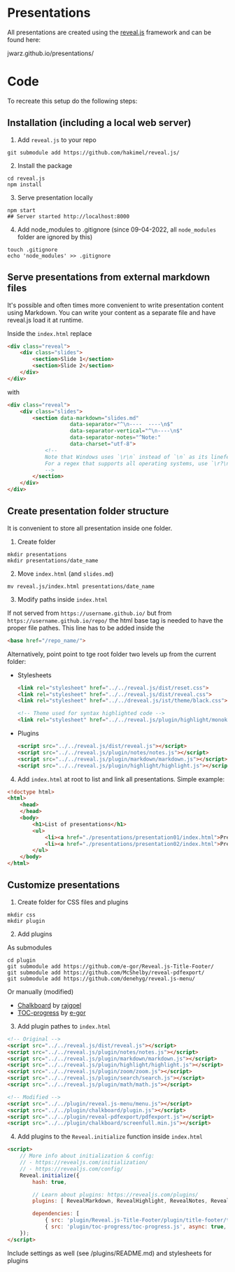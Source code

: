 # Presentations

All presentations are created using the [reveal.js](https://revealjs.com) framework and can be found here:

jwarz.github.io/presentations/

# Code

To recreate this setup do the following steps:

## Installation (including a local web server)

1. Add `reveal.js` to your repo
 
```
git submodule add https://github.com/hakimel/reveal.js/
```

2. Install the package

```
cd reveal.js
npm install
```

3. Serve presentation locally

```
npm start
## Server started http://localhost:8000
```

4. Add node_modules to .gitignore (since 09-04-2022, all `node_modules` folder are ignored by this)

```
touch .gitignore
echo 'node_modules' >> .gitignore
```

## Serve presentations from external markdown files

It's possible and often times more convenient to write presentation content using Markdown. You can write your content as a separate file and have reveal.js load it at runtime.

Inside the `index.html` replace

```html
<div class="reveal">
    <div class="slides">
        <section>Slide 1</section>
        <section>Slide 2</section>
    </div>
</div>
```

with

```html
<div class="reveal">
    <div class="slides">
        <section data-markdown="slides.md"
                    data-separator="^\n----  ----\n$"
                    data-separator-vertical="^\n----\n$"
                    data-separator-notes="^Note:"
                    data-charset="utf-8">
            <!--
            Note that Windows uses `\r\n` instead of `\n` as its linefeed character.
            For a regex that supports all operating systems, use `\r?\n` instead of `\n`.
            -->
        </section>
    </div>
</div>
```

## Create presentation folder structure

It is convenient to store all presentation inside one folder.

1. Create folder

```
mkdir presentations
mkdir presentations/date_name
```

2. Move `index.html` (and `slides.md`)

```
mv reveal.js/index.html presentations/date_name
```

3. Modify paths inside `index.html`

If not served from `https://username.github.io/` but from `https://username.github.io/repo/` the html base tag is needed to have the proper file pathes. This line has to be added inside the <head> 

```html
<base href="/repo_name/">
```

Alternatively, point point to tge root folder two levels up from the current folder:

* Stylesheets
    ```html
    <link rel="stylesheet" href="../../reveal.js/dist/reset.css">
	<link rel="stylesheet" href="../../reveal.js/dist/reveal.css">
	<link rel="stylesheet" href="../../dreveal.js/ist/theme/black.css">

    <!-- Theme used for syntax highlighted code -->
    <link rel="stylesheet" href="../../reveal.js/plugin/highlight/monokai.css">
    ```

* Plugins
    ```html
    <script src="../../reveal.js/dist/reveal.js"></script>
    <script src="../../reveal.js/plugin/notes/notes.js"></script>
    <script src="../../reveal.js/plugin/markdown/markdown.js"></script>
    <script src="../../reveal.js/plugin/highlight/highlight.js"></script>
    ```

4. Add `index.html` at root to list and link all presentations. Simple example:

```html
<!doctype html>
<html>
	<head>
	</head>
	<body>
		<h1>List of presentations</h1>
		<ul>
			<li><a href="./presentations/presentation01/index.html">Presentation 01</a></li>
			<li><a href="./presentations/presentation02/index.html">Presentation 02</a></li>
		</ul>
	</body>
</html>
```

## Customize presentations

1. Create folder for CSS files and plugins

```
mkdir css
mkdir plugin
```

2. Add plugins

As submodules

```
cd plugin
git submodule add https://github.com/e-gor/Reveal.js-Title-Footer/
git submodule add https://github.com/McShelby/reveal-pdfexport/
git submodule add https://github.com/denehyg/reveal.js-menu/
```

Or manually (modified)

* [Chalkboard](https://github.com/rajgoel/reveal.js-plugins/tree/master/chalkboard) by [rajgoel](https://github.com/rajgoel/)
* [TOC-progress](https://github.com/e-gor/Reveal.js-TOC-Progress/) by [e-gor](https://github.com/e-gor/)

3. Add plugin pathes to `index.html`

```html
<!-- Original -->
<script src="../../reveal.js/dist/reveal.js"></script>
<script src="../../reveal.js/plugin/notes/notes.js"></script>
<script src="../../reveal.js/plugin/markdown/markdown.js"></script>
<script src="../../reveal.js/plugin/highlight/highlight.js"></script>
<script src="../../reveal.js/plugin/zoom/zoom.js"></script>
<script src="../../reveal.js/plugin/search/search.js"></script>
<script src="../../reveal.js/plugin/math/math.js"></script>

<!-- Modified -->
<script src="../../plugin/reveal.js-menu/menu.js"></script>
<script src="../../plugin/chalkboard/plugin.js"></script>
<script src="../../plugin/reveal-pdfexport/pdfexport.js"></script>
<script src="../../plugin/chalkboard/screenfull.min.js"></script>
```

4. Add plugins to the `Reveal.initialize` function inside `index.html`
 
```html
<script>
    // More info about initialization & config:
    // - https://revealjs.com/initialization/
    // - https://revealjs.com/config/
    Reveal.initialize({
        hash: true,

        // Learn about plugins: https://revealjs.com/plugins/
        plugins: [ RevealMarkdown, RevealHighlight, RevealNotes, RevealMenu, RevealZoom, RevealSearch, RevealMath, RevealChalkboard, PdfExport ],

        dependencies: [
            { src: 'plugin/Reveal.js-Title-Footer/plugin/title-footer/title-footer.js', async: true, callback: function() { title_footer.initialize(null ,null); } },
            { src: 'plugin/toc-progress/toc-progress.js', async: true, callback: function() { toc_progress.initialize('scroll', null, 'body'); toc_progress.create(); } }]
    });
</script>
```

Include settings as well (see /plugins/README.md) and stylesheets for plugins